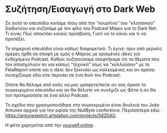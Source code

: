 # Συζήτηση/Εισαγωγή στο Dark Web

Σε αυτό το επεισόδιο κοιτάμε πίσω από την "κουρτίνα" του "κλασσικού" διαδικτύου και συζητάμε με τον φίλο του Podcast Μάριο για το Dark Net. Τι είναι; Πώς αποκτάει κανείς πρόσβαση; Γιατί να το κάνει και τι να προσέξει.

Το σημερινό επεισόδιο είναι κάπως διαφορετικό. Τι έγινε:  πριν από μερικές ημέρες ήρθε σε επαφή με εμάς ο Μάριος  με ορισμένες  ιδέες για ενδεχόμενο Podcast. Καθώς συζητούσαμε σκεφτήκαμε ότι τα θέματα  που τον απασχολούν αν και κάπως "τεχνικά" ίσως να "κολλούσαν" με το  FetaReport οπότε και η ιδέα: δεν ξεκινάει ως καλεσμένος και αν αρέσει συνεχίζουμε εδώ είτε περνάει σε ένα δικό του Podcast;

Οπότε θα θέλαμε από εσάς να μας γράψετε/πείτε αν σας άρεσε το συγκεκριμένο  επεισόδιο και αν θα θέλατε να συνέχιζε ως Φέτα ή αν θα τον προτιμούσατε  σε ένα άλλο Podcast. 

Το σχέδιο που χρησιμοποιήθηκε στο συγκεκριμένο είναι δουλειά του João Antunes αρχικά για την αφίσα της NullByte conference. Περισσότερα εδώ: <https://antunesketch.artstation.com/projects/582DAO>.

Η φέτα χορηγείται από την [yourself.online](https://yourself.online/feta).

